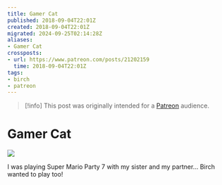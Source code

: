 ```yaml
---
title: Gamer Cat
published: 2018-09-04T22:01Z
created: 2018-09-04T22:01Z
migrated: 2024-09-25T02:14:28Z
aliases:
- Gamer Cat
crossposts:
- url: https://www.patreon.com/posts/21202159
  time: 2018-09-04T22:01Z
tags:
- birch
- patreon
---
```


> [!info]
> This post was originally intended for a [Patreon](../tags/patreon.md) audience.

# Gamer Cat

![](201809042201-birch.png)

I was playing Super Mario Party 7 with my sister and my partner... Birch wanted to play too!
